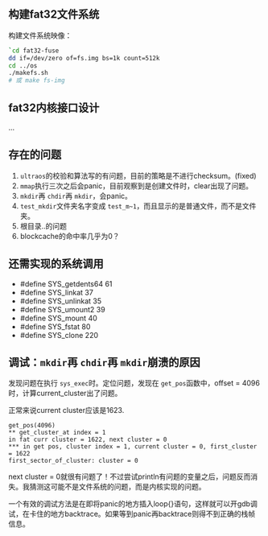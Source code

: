 ## 构建fat32文件系统

构建文件系统映像：

```sh
`cd fat32-fuse
dd if=/dev/zero of=fs.img bs=1k count=512k
cd ../os
./makefs.sh
# 或 make fs-img
```

## fat32内核接口设计

...

## 存在的问题

1. `ultraos`的校验和算法写的有问题，目前的策略是不进行checksum。(fixed)
2. `mmap`执行三次之后会panic，目前观察到是创建文件时，clear出现了问题。
3. `mkdir`再 `chdir`再 `mkdir`，会panic。
4. `test_mkdir`文件夹名字变成 `test_m~1`，而且显示的是普通文件，而不是文件夹。
5. 根目录..的问题
6. blockcache的命中率几乎为0？

## 还需实现的系统调用

* #define SYS_getdents64 61
* #define SYS_linkat 37
* #define SYS_unlinkat 35
* #define SYS_umount2 39
* #define SYS_mount 40
* #define SYS_fstat 80
* #define SYS_clone 220

## 调试：`mkdir`再 `chdir`再 `mkdir`崩溃的原因

发现问题在执行 `sys_exec`时。定位问题，发现在 `get_pos`函数中，offset = 4096时，计算current_cluster出了问题。

正常来说current cluster应该是1623.

```
get_pos(4096)
** get_cluster_at index = 1
in fat curr cluster = 1622, next cluster = 0
*** in get pos, cluster index = 1, current cluster = 0, first_cluster = 1622
first_sector_of_cluster: cluster = 0
```

next cluster = 0就很有问题了！不过尝试println有问题的变量之后，问题反而消失。我猜测这可能不是文件系统的问题，而是内核实现的问题。

一个有效的调试方法是在即将panic的地方插入loop{}语句，这样就可以开gdb调试，在卡住的地方backtrace。如果等到panic再backtrace则得不到正确的栈帧信息。
